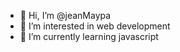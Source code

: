 - 👋 Hi, I’m @jeanMaypa
- 👀 I’m interested in web development
- 🌱 I’m currently learning javascript
  

<!---
jeanMaypa/jeanMaypa is a ✨ special ✨ repository because its `README.md` (this file) appears on your GitHub profile.
You can click the Preview link to take a look at your changes.
--->
